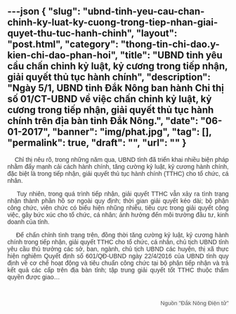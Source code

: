 ---json
{
    "slug": "ubnd-tinh-yeu-cau-chan-chinh-ky-luat-ky-cuong-trong-tiep-nhan-giai-quyet-thu-tuc-hanh-chinh",
    "layout": "post.html",
    "category": "thong-tin-chi-dao.y-kien-chi-dao-phan-hoi",
    "title": "UBND tỉnh yêu cầu chấn chỉnh kỷ luật, kỷ cương trong tiếp nhận, giải quyết thủ tục hành chính",
    "description": "Ngày 5/1, UBND tỉnh Đắk Nông ban hành Chỉ thị số 01/CT-UBND về việc chấn chỉnh kỷ luật, kỷ cương trong tiếp nhận, giải quyết thủ tục hành chính trên địa bàn tỉnh Đắk Nông.",
    "date": "06-01-2017",
    "banner": "img/phat.jpg",
    "tag": [],
    "permalink": true,
    "draft": "",
    "url": ""
}
---
<p style="color: rgb(51, 51, 51); font-family: Arial, sans-serif; text-align: justify;">&nbsp;&nbsp;&nbsp;&nbsp;Chỉ thị nêu rõ, trong những năm qua, UBND tỉnh đã triển khai nhiều biện pháp nhằm đẩy mạnh cải cách hành chính, tăng cường kỷ luật, kỷ cương hành chính, đặc biệt là trong tiếp nhận, giải quyết thủ tục hành chính (TTHC) cho tổ chức, cá nhân.</p><p style="color: rgb(51, 51, 51); font-family: Arial, sans-serif; text-align: justify;">&nbsp;&nbsp;&nbsp;&nbsp;Tuy nhiên, trong quá trình tiếp nhận, giải quyết TTHC vẫn xảy ra tình trạng nhận thành phần hồ sơ ngoài quy định; thời gian giải quyết kéo dài;&nbsp;bộ phận công chức, viên chức có biểu hiện nhũng nhiễu, tiêu cực trong giải quyết công việc, gây bức xúc cho tổ chức, cá nhân; ảnh hưởng đến môi trường đầu tư, kinh doanh của tỉnh.</p><p style="color: rgb(51, 51, 51); font-family: Arial, sans-serif; text-align: justify;">&nbsp;&nbsp;&nbsp;&nbsp;Để chấn chỉnh tình trạng trên, đồng thời tăng cường kỷ luật, kỷ cương hành chính trong tiếp nhận, giải quyết TTHC cho tổ chức, cá nhân, chủ tịch UBND tỉnh yêu cầu thủ trưởng các sở, ban, ngành, chủ tịch UBND các huyện, thị xã thực hiện nghiêm Quyết định số 601/QĐ-UBND ngày 22/4/2016 của UBND tỉnh quy định về cơ chế hoạt động và tiêu chuẩn công chức tại bộ phận tiếp nhận và trả kết quả các cấp trên địa bàn tỉnh; tập trung giải quyết tốt TTHC thuộc thẩm quyền được giao…</p><p style="color: rgb(51, 51, 51); font-family: Arial, sans-serif; text-align: right;"><br></p><p style="color: rgb(51, 51, 51); font-family: Arial, sans-serif; text-align: right;"><span style="color: rgb(85, 85, 85); font-size: 13px; text-align: start; background-color: rgb(245, 245, 245);">Nguồn "Đắk Nông Điện tử"</span><br></p>
